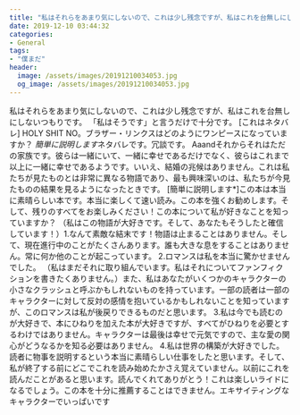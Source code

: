 ```yaml
---
title: "私はそれらをあまり気にしないので、これは少し残念ですが、私はこれを台無しにしないつもりです。"
date: 2019-12-10 03:44:32
categories:
- General
tags:
- "僕まだ"
header:
  image: /assets/images/20191210034053.jpg
  og_image: /assets/images/20191210034053.jpg
---
```


私はそれらをあまり気にしないので、これは少し残念ですが、私はこれを台無しにしないつもりです。 「私はそうです」と言うだけで十分です。 [これはネタバレ] HOLY SHIT NO。ブラザー・リンクスはどのようにワンピースになっていますか？ *簡単に説明します*ネタバレです。冗談です。 Aaandそれからそれはただの家族です。彼らは一緒にいて、一緒に幸せであるだけでなく、彼らはこれまで以上に一緒に幸せであるようです。いいえ、結婚の兆候はありません。これは私たちが見たものとは非常に異なる物語であり、最も興味深いのは、私たちが今見たものの結果を見るようになったときです。 [簡単に説明します*]この本は本当に素晴らしい本です。本当に楽しくて速い読み。この本を強くお勧めします。そして、残りのすべてをお楽しみください！この本について私が好きなことを知っていますか？ （私はこの物語が大好きです。そして、あなたもそうしたと確信しています！）1.なんて素敵な結末です！物語は止まることはありません。そして、現在進行中のことがたくさんあります。誰も大きな息をすることはありません。常に何か他のことが起こっています。 2.ロマンスは私を本当に驚かせませんでした。 （私はまだそれに取り組んでいます。私はそれについてファンフィクションを書きたくありません。）また、私はあなたがいくつかのキャラクターの小さなクラッシュと呼ぶかもしれないものを持っています。一部の読者は一部のキャラクターに対して反対の感情を抱いているかもしれないことを知っていますが、このロマンスは私が後戻りできるものだと思います。 3.私は今でも読むのが大好きで、本にひねりを加えた本が大好きですが、すべてがひねりを必要とするわけではありません。キャラクターは最後は幸せで元気ですので、主な愛の関心がどうなるかを知る必要はありません。 4.私は世界の構築が大好きでした。読者に物事を説明するという本当に素晴らしい仕事をしたと思います。そして、私が終了する前にどこでこれを読み始めたかさえ覚えていません。以前にこれを読んだことがあると思います。読んでくれてありがとう！これは楽しいライドになるでしょう。この本を十分に推薦することはできません。エキサイティングなキャラクターでいっぱいです
